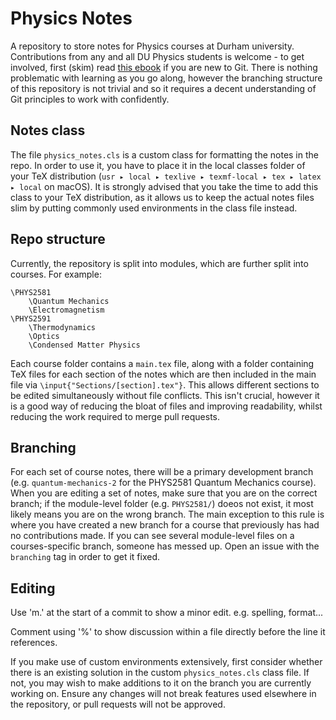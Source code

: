 # Physics Notes
A repository to store notes for Physics courses at Durham university. Contributions from any and all DU Physics students is welcome - to get involved, first (skim) read [this ebook](https://git-scm.com/book/en/v2) if you are new to Git. There is nothing problematic with learning as you go along, however the branching structure of this repository is not trivial and so it requires a decent understanding of Git principles to work with confidently.

## Notes class

The file `physics_notes.cls` is a custom class for formatting the notes in the repo. In order to use it, you have to place it in the local classes folder of your TeX distribution (⁨`usr⁩ ▸ ⁨local⁩ ▸ ⁨texlive⁩ ▸ ⁨texmf-local⁩ ▸ ⁨tex⁩ ▸ ⁨latex⁩ ▸ ⁨local⁩` on macOS). It is strongly advised that you take the time to add this class to your TeX distribution, as it allows us to keep the actual notes files slim by putting commonly used environments in the class file instead.

## Repo structure

Currently, the repository is split into modules, which are further split into courses. For example:

```
\PHYS2581
	\Quantum Mechanics
	\Electromagnetism
\PHYS2591
	\Thermodynamics
	\Optics
	\Condensed Matter Physics
```

Each course folder contains a `main.tex` file, along with a folder containing TeX files for each section of the notes which are then included in the main file via `\input{"Sections/[section].tex"}`. This allows different sections to be edited simultaneously without file conflicts. This isn't crucial, however it is a good way of reducing the bloat of files and improving readability, whilst reducing the work required to merge pull requests.


## Branching

For each set of course notes, there will be a primary development branch (e.g. `quantum-mechanics-2` for the PHYS2581 Quantum Mechanics course). When you are editing a set of notes, make sure that you are on the correct branch; if the module-level folder (e.g. `PHYS2581/`) doeos not exist, it most likely means you are on the wrong branch. The main exception to this rule is where you have created a new branch for a course that previously has had no contributions made. If you can see several module-level files on a courses-specific branch, someone has messed up. Open an issue with the `branching` tag in order to get it fixed.

## Editing 

Use 'm.' at the start of a commit to show a minor edit. e.g. spelling, format...

Comment using '%' to show discussion within a file directly before the line it references.

If you make use of custom environments extensively, first consider whether there is an existing solution in the custom `physics_notes.cls` class file. If not, you may wish to make additions to it on the branch you are currently working on. Ensure any changes will not break features used elsewhere in the repository, or pull requests will not be approved.
